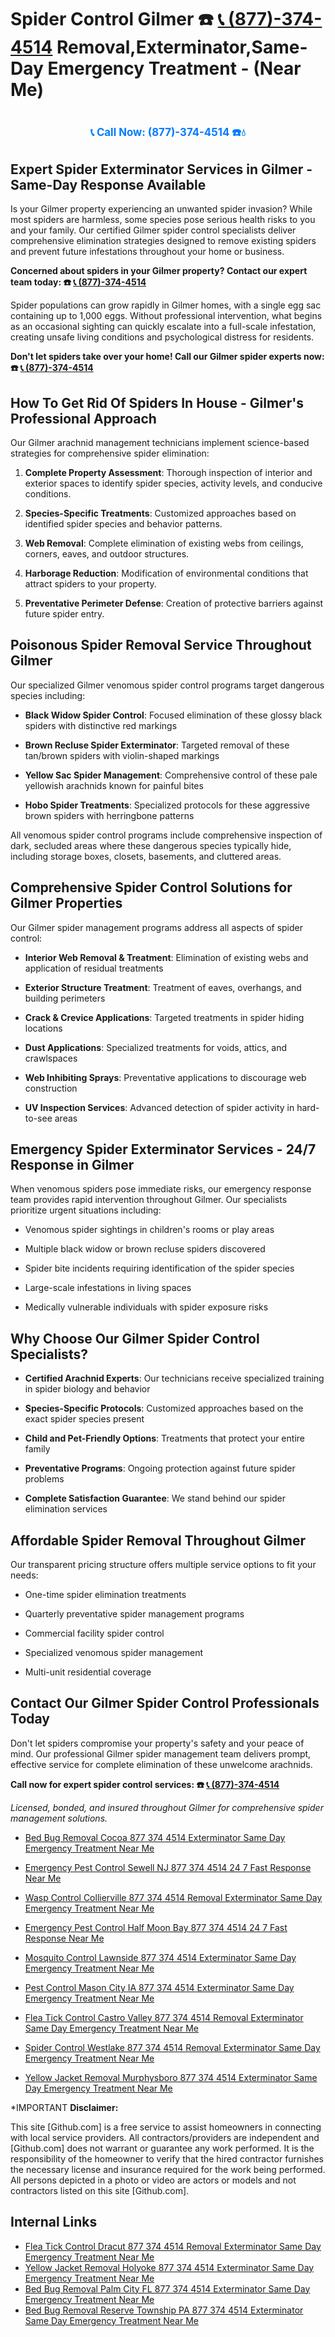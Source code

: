 # Spider Control Gilmer ☎️ [📞 (877)-374-4514](https://pest-control-4514.netlify.app) Removal,Exterminator,Same-Day Emergency Treatment - (Near Me)
# 

<p align="center" style="font-size: 1.2em; font-weight: bold; margin: 20px 0;">
  <a href="https://pest-control-4514.netlify.app" target="_blank" style="color: #007BFF; text-decoration: none;">📞 Call Now: (877)-374-4514 ☎️💧</a>
</p>

## Expert Spider Exterminator Services in Gilmer - Same-Day Response Available

Is your Gilmer property experiencing an unwanted spider invasion? While most spiders are harmless, some species pose serious health risks to you and your family. Our certified Gilmer spider control specialists deliver comprehensive elimination strategies designed to remove existing spiders and prevent future infestations throughout your home or business.

**Concerned about spiders in your Gilmer property? Contact our expert team today: ☎️ [📞 (877)-374-4514](https://pest-control-4514.netlify.app)**

Spider populations can grow rapidly in Gilmer homes, with a single egg sac containing up to 1,000 eggs. Without professional intervention, what begins as an occasional sighting can quickly escalate into a full-scale infestation, creating unsafe living conditions and psychological distress for residents.

**Don't let spiders take over your home! Call our Gilmer spider experts now: ☎️ [📞 (877)-374-4514](https://pest-control-4514.netlify.app)**

## How To Get Rid Of Spiders In House - Gilmer's Professional Approach

Our Gilmer arachnid management technicians implement science-based strategies for comprehensive spider elimination:

1. **Complete Property Assessment**: Thorough inspection of interior and exterior spaces to identify spider species, activity levels, and conducive conditions.

2. **Species-Specific Treatments**: Customized approaches based on identified spider species and behavior patterns.

3. **Web Removal**: Complete elimination of existing webs from ceilings, corners, eaves, and outdoor structures.

4. **Harborage Reduction**: Modification of environmental conditions that attract spiders to your property.

5. **Preventative Perimeter Defense**: Creation of protective barriers against future spider entry.

## Poisonous Spider Removal Service Throughout Gilmer

Our specialized Gilmer venomous spider control programs target dangerous species including:

- **Black Widow Spider Control**: Focused elimination of these glossy black spiders with distinctive red markings

- **Brown Recluse Spider Exterminator**: Targeted removal of these tan/brown spiders with violin-shaped markings

- **Yellow Sac Spider Management**: Comprehensive control of these pale yellowish arachnids known for painful bites

- **Hobo Spider Treatments**: Specialized protocols for these aggressive brown spiders with herringbone patterns

All venomous spider control programs include comprehensive inspection of dark, secluded areas where these dangerous species typically hide, including storage boxes, closets, basements, and cluttered areas.

## Comprehensive Spider Control Solutions for Gilmer Properties

Our Gilmer spider management programs address all aspects of spider control:

- **Interior Web Removal & Treatment**: Elimination of existing webs and application of residual treatments

- **Exterior Structure Treatment**: Treatment of eaves, overhangs, and building perimeters

- **Crack & Crevice Applications**: Targeted treatments in spider hiding locations

- **Dust Applications**: Specialized treatments for voids, attics, and crawlspaces

- **Web Inhibiting Sprays**: Preventative applications to discourage web construction

- **UV Inspection Services**: Advanced detection of spider activity in hard-to-see areas

## Emergency Spider Exterminator Services - 24/7 Response in Gilmer

When venomous spiders pose immediate risks, our emergency response team provides rapid intervention throughout Gilmer. Our specialists prioritize urgent situations including:

- Venomous spider sightings in children's rooms or play areas

- Multiple black widow or brown recluse spiders discovered

- Spider bite incidents requiring identification of the spider species

- Large-scale infestations in living spaces

- Medically vulnerable individuals with spider exposure risks

## Why Choose Our Gilmer Spider Control Specialists?

- **Certified Arachnid Experts**: Our technicians receive specialized training in spider biology and behavior

- **Species-Specific Protocols**: Customized approaches based on the exact spider species present

- **Child and Pet-Friendly Options**: Treatments that protect your entire family

- **Preventative Programs**: Ongoing protection against future spider problems

- **Complete Satisfaction Guarantee**: We stand behind our spider elimination services

## Affordable Spider Removal Throughout Gilmer

Our transparent pricing structure offers multiple service options to fit your needs:

- One-time spider elimination treatments

- Quarterly preventative spider management programs

- Commercial facility spider control

- Specialized venomous spider management

- Multi-unit residential coverage

## Contact Our Gilmer Spider Control Professionals Today

Don't let spiders compromise your property's safety and your peace of mind. Our professional Gilmer spider management team delivers prompt, effective service for complete elimination of these unwelcome arachnids.

**Call now for expert spider control services: ☎️ [📞 (877)-374-4514](https://pest-control-4514.netlify.app)**

*Licensed, bonded, and insured throughout Gilmer for comprehensive spider management solutions.*


- [Bed Bug Removal Cocoa 877 374 4514 Exterminator Same Day Emergency Treatment Near Me](https://github.com/allyoucaneatsushiin/plumbing-texas/blob/main/Bed-Bug-Removal-Cocoa-877-374-4514-Exterminator-Same-Day-Emergency-Treatment-Near-Me.md)
- [Emergency Pest Control Sewell NJ 877 374 4514 24 7 Fast Response Near Me](https://github.com/allyoucaneatsushiin/plumbing-texas/blob/main/Emergency-Pest-Control-Sewell-NJ-877-374-4514-24-7-Fast-Response-Near-Me.md)
- [Wasp Control Collierville 877 374 4514 Removal Exterminator Same Day Emergency Treatment Near Me](https://github.com/allyoucaneatsushiin/plumbing-texas/blob/main/Wasp-Control-Collierville-877-374-4514-Removal-Exterminator-Same-Day-Emergency-Treatment-Near-Me.md)


- [Emergency Pest Control Half Moon Bay 877 374 4514 24 7 Fast Response Near Me](https://github.com/allyoucaneatsushiin/plumbing-texas/blob/main/Emergency-Pest-Control-Half-Moon-Bay-877-374-4514-24-7-Fast-Response-Near-Me.md)
- [Mosquito Control Lawnside 877 374 4514 Exterminator Same Day Emergency Treatment Near Me](https://github.com/allyoucaneatsushiin/plumbing-texas/blob/main/Mosquito-Control-Lawnside-877-374-4514-Exterminator-Same-Day-Emergency-Treatment-Near-Me.md)
- [Pest Control Mason City IA 877 374 4514 Exterminator Same Day Emergency Treatment Near Me](https://github.com/allyoucaneatsushiin/plumbing-texas/blob/main/Pest-Control-Mason-City-IA-877-374-4514-Exterminator-Same-Day-Emergency-Treatment-Near-Me.md)


- [Flea Tick Control Castro Valley 877 374 4514 Removal Exterminator Same Day Emergency Treatment Near Me](https://github.com/allyoucaneatsushiin/plumbing-texas/blob/main/Flea-Tick-Control-Castro-Valley-877-374-4514-Removal-Exterminator-Same-Day-Emergency-Treatment-Near-Me.md)
- [Spider Control Westlake 877 374 4514 Removal Exterminator Same Day Emergency Treatment Near Me](https://github.com/allyoucaneatsushiin/plumbing-texas/blob/main/Spider-Control-Westlake-877-374-4514-Removal-Exterminator-Same-Day-Emergency-Treatment-Near-Me.md)
- [Yellow Jacket Removal Murphysboro 877 374 4514 Exterminator Same Day Emergency Treatment Near Me](https://github.com/allyoucaneatsushiin/plumbing-texas/blob/main/Yellow-Jacket-Removal-Murphysboro-877-374-4514-Exterminator-Same-Day-Emergency-Treatment-Near-Me.md)


*IMPORTANT **Disclaimer:**  

This site [Github.com] is a free service to assist homeowners in connecting with local service providers. All contractors/providers are independent and [Github.com] does not warrant or guarantee any work performed. It is the responsibility of the homeowner to verify that the hired contractor furnishes the necessary license and insurance required for the work being performed. All persons depicted in a photo or video are actors or models and not contractors listed on this site [Github.com].


## Internal Links
- [Flea Tick Control Dracut 877 374 4514 Removal Exterminator Same Day Emergency Treatment Near Me](https://github.com/allyoucaneatsushiin/plumbing-texas/blob/main/Flea-Tick-Control-Dracut-877-374-4514-Removal-Exterminator-Same-Day-Emergency-Treatment-Near-Me.md)
- [Yellow Jacket Removal Holyoke 877 374 4514 Exterminator Same Day Emergency Treatment Near Me](https://github.com/allyoucaneatsushiin/plumbing-texas/blob/main/Yellow-Jacket-Removal-Holyoke-877-374-4514-Exterminator-Same-Day-Emergency-Treatment-Near-Me.md)
- [Bed Bug Removal Palm City FL 877 374 4514 Exterminator Same Day Emergency Treatment Near Me](https://github.com/allyoucaneatsushiin/plumbing-texas/blob/main/Bed-Bug-Removal-Palm-City-FL-877-374-4514-Exterminator-Same-Day-Emergency-Treatment-Near-Me.md)
- [Bed Bug Removal Reserve Township PA 877 374 4514 Exterminator Same Day Emergency Treatment Near Me](https://github.com/allyoucaneatsushiin/plumbing-texas/blob/main/Bed-Bug-Removal-Reserve-Township-PA-877-374-4514-Exterminator-Same-Day-Emergency-Treatment-Near-Me.md)
